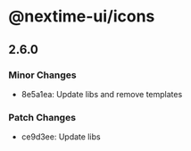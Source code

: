 # @nextime-ui/icons

## 2.6.0

### Minor Changes

- 8e5a1ea: Update libs and remove templates

### Patch Changes

- ce9d3ee: Update libs
